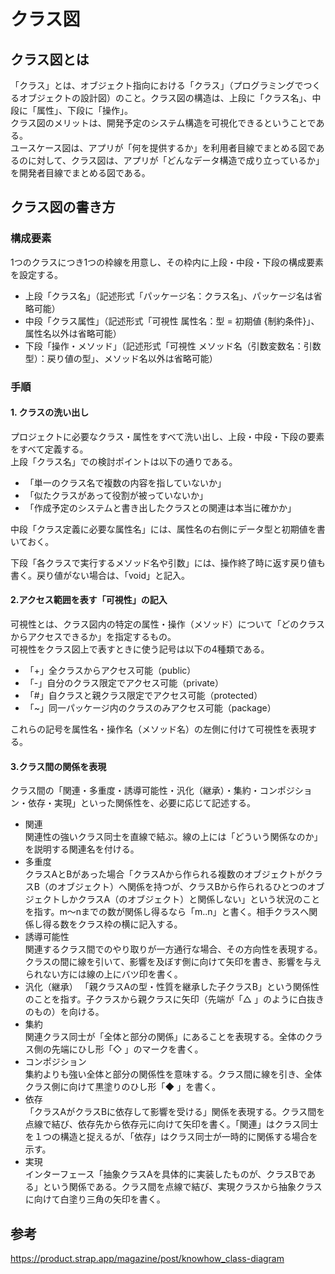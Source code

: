 # クラス図 

## クラス図とは
「クラス」とは、オブジェクト指向における「クラス」（プログラミングでつくるオブジェクトの設計図）のこと。クラス図の構造は、上段に「クラス名」、中段に「属性」、下段に「操作」。  
クラス図のメリットは、開発予定のシステム構造を可視化できるということである。  
ユースケース図は、アプリが「何を提供するか」を利用者目線でまとめる図であるのに対して、クラス図は、アプリが「どんなデータ構造で成り立っているか」を開発者目線でまとめる図である。

## クラス図の書き方
### 構成要素 
1つのクラスにつき1つの枠線を用意し、その枠内に上段・中段・下段の構成要素を設定する。  
- 上段「クラス名」（記述形式「パッケージ名：クラス名」、パッケージ名は省略可能）
- 中段「クラス属性」（記述形式「可視性 属性名：型 = 初期値 {制約条件}」、属性名以外は省略可能）
- 下段「操作・メソッド」（記述形式「可視性 メソッド名（引数変数名：引数型）：戻り値の型」、メソッド名以外は省略可能）

### 手順 
#### 1. クラスの洗い出し 
プロジェクトに必要なクラス・属性をすべて洗い出し、上段・中段・下段の要素をすべて定義する。  
上段「クラス名」での検討ポイントは以下の通りである。  
- 「単一のクラス名で複数の内容を指していないか」
- 「似たクラスがあって役割が被っていないか」
- 「作成予定のシステムと書き出したクラスとの関連は本当に確かか」  

中段「クラス定義に必要な属性名」には、属性名の右側にデータ型と初期値を書いておく。  

下段「各クラスで実行するメソッド名や引数」には、操作終了時に返す戻り値も書く。戻り値がない場合は、「void」と記入。

#### 2.アクセス範囲を表す「可視性」の記入
可視性とは、クラス図内の特定の属性・操作（メソッド）について「どのクラスからアクセスできるか」を指定するもの。  
可視性をクラス図上で表すときに使う記号は以下の4種類である。  
- 「+」全クラスからアクセス可能（public）
- 「-」自分のクラス限定でアクセス可能（private）
- 「#」自クラスと親クラス限定でアクセス可能（protected）
- 「~」同一パッケージ内のクラスのみアクセス可能（package）  

これらの記号を属性名・操作名（メソッド名）の左側に付けて可視性を表現する。

#### 3.クラス間の関係を表現
クラス間の「関連・多重度・誘導可能性・汎化（継承）・集約・コンポジション・依存・実現」といった関係性を、必要に応じて記述する。  
- 関連   
関連性の強いクラス同士を直線で結ぶ。線の上には「どういう関係なのか」を説明する関連名を付ける。  
- 多重度  
クラスAとBがあった場合「クラスAから作られる複数のオブジェクトがクラスB（のオブジェクト）へ関係を持つが、クラスBから作られるひとつのオブジェクトしかクラスA（のオブジェクト）と関係しない」という状況のことを指す。m～nまでの数が関係し得るなら「m..n」と書く。相手クラスへ関係し得る数をクラス枠の横に記入する。
- 誘導可能性  
関連するクラス間でのやり取りが一方通行な場合、その方向性を表現する。クラスの間に線を引いて、影響を及ぼす側に向けて矢印を書き、影響を与えられない方には線の上にバツ印を書く。
- 汎化（継承）
「親クラスAの型・性質を継承した子クラスB」という関係性のことを指す。子クラスから親クラスに矢印（先端が「△ 」のように白抜きのもの）を向ける。  
- 集約  
関連クラス同士が「全体と部分の関係」にあることを表現する。全体のクラス側の先端にひし形「◇ 」のマークを書く。
- コンポジション  
集約よりも強い全体と部分の関係性を意味する。クラス間に線を引き、全体クラス側に向けて黒塗りのひし形「◆ 」を書く。  
- 依存  
「クラスAがクラスBに依存して影響を受ける」関係を表現する。クラス間を点線で結び、依存先から依存元に向けて矢印を書く。「関連」はクラス同士を１つの構造と捉えるが、「依存」はクラス同士が一時的に関係する場合を示す。  
- 実現  
インターフェース「抽象クラスAを具体的に実装したものが、クラスBである」という関係である。クラス間を点線で結び、実現クラスから抽象クラスに向けて白塗り三角の矢印を書く。

## 参考
<a>https://product.strap.app/magazine/post/knowhow_class-diagram</a>  
